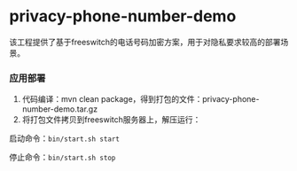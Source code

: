 # privacy-phone-number-demo
该工程提供了基于freeswitch的电话号码加密方案，用于对隐私要求较高的部署场景。
### 应用部署
1. 代码编译：mvn clean package，得到打包的文件：privacy-phone-number-demo.tar.gz
2. 将打包文件拷贝到freeswitch服务器上，解压运行：

启动命令：```bin/start.sh start```

停止命令：```bin/start.sh stop```
